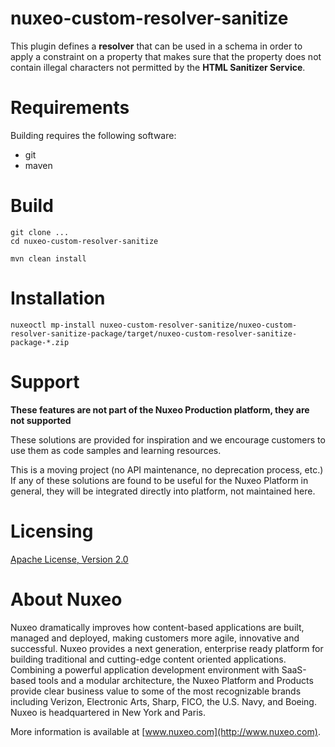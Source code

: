 # nuxeo-custom-resolver-sanitize

This plugin defines a **resolver** that can be used in a schema in order to apply a constraint on a property that makes sure that the property does not contain illegal characters not permitted by the **HTML Sanitizer Service**.

# Requirements

Building requires the following software:

* git
* maven

# Build

```
git clone ...
cd nuxeo-custom-resolver-sanitize

mvn clean install
```

# Installation

```
nuxeoctl mp-install nuxeo-custom-resolver-sanitize/nuxeo-custom-resolver-sanitize-package/target/nuxeo-custom-resolver-sanitize-package-*.zip
```

# Support

**These features are not part of the Nuxeo Production platform, they are not supported**

These solutions are provided for inspiration and we encourage customers to use them as code samples and learning resources.

This is a moving project (no API maintenance, no deprecation process, etc.) If any of these solutions are found to be useful for the Nuxeo Platform in general, they will be integrated directly into platform, not maintained here.


# Licensing

[Apache License, Version 2.0](http://www.apache.org/licenses/LICENSE-2.0)


# About Nuxeo

Nuxeo dramatically improves how content-based applications are built, managed and deployed, making customers more agile, innovative and successful. Nuxeo provides a next generation, enterprise ready platform for building traditional and cutting-edge content oriented applications. Combining a powerful application development environment with SaaS-based tools and a modular architecture, the Nuxeo Platform and Products provide clear business value to some of the most recognizable brands including Verizon, Electronic Arts, Sharp, FICO, the U.S. Navy, and Boeing. Nuxeo is headquartered in New York and Paris.

More information is available at [www.nuxeo.com](http://www.nuxeo.com).
